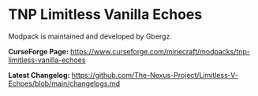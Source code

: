 # TNP Limitless Vanilla Echoes

Modpack is maintained and developed by Gbergz.

**CurseForge Page:** https://www.curseforge.com/minecraft/modpacks/tnp-limitless-vanilla-echoes

**Latest Changelog:** https://github.com/The-Nexus-Project/Limitless-V-Echoes/blob/main/changelogs.md
